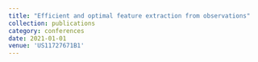 ```yaml
---
title: "Efficient and optimal feature extraction from observations"
collection: publications
category: conferences
date: 2021-01-01
venue: 'US11727671B1'
---
```


